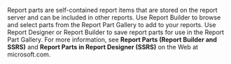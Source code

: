   Report parts are self\-contained report items that are stored on the report server and can be included in other reports. Use Report Builder to browse  and select parts from the Report Part Gallery to add to your reports. Use Report Designer or Report Builder to save report parts for use in the Report Part Gallery. For more information, see **Report Parts \(Report Builder and SSRS\)** and **Report Parts in Report Designer \(SSRS\)** on the Web at microsoft.com.
   